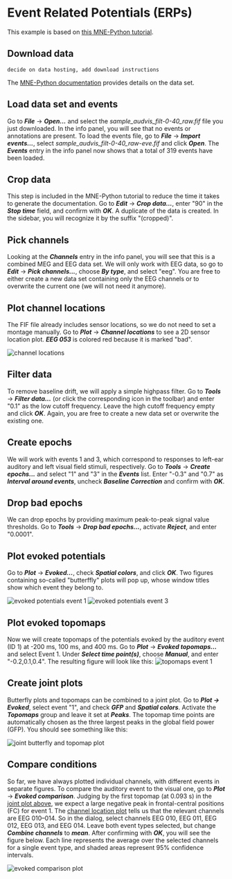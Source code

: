 # Event Related Potentials (ERPs)
This example is based on [this MNE-Python tutorial](https://mne.tools/stable/auto_tutorials/evoked/30_eeg_erp.html).

## Download data

```{admonition} TODO
decide on data hosting, add download instructions
```
The [MNE-Python documentation](https://mne.tools/stable/overview/datasets_index.html#sample) provides details on the data set.


## Load data set and events
Go to **_File_** → **_Open..._** and select the *sample_audvis_filt-0-40_raw.fif* file you just downloaded.
In the info panel, you will see that no events or annotations are present.
To load the events file, go to **_File_** → **_Import events..._**, select *sample_audvis_filt-0-40_raw-eve.fif* and click **_Open_**.
The **_Events_** entry in the info panel now shows that a total of 319 events have been loaded.


## Crop data
This step is included in the MNE-Python tutorial to reduce the time it takes to generate the documentation.
Go to **_Edit_** → **_Crop data..._**, enter "90" in the **_Stop time_** field, and confirm with **_OK_**.
A duplicate of the data is created.
In the sidebar, you will recognize it by the suffix "(cropped)".


## Pick channels
Looking at the **_Channels_** entry in the info panel, you will see that this is a combined MEG and EEG data set.
We will only work with EEG data, so go to **_Edit_** → **_Pick channels..._**, choose **_By type_**, and select "eeg".
You are free to either create a new data set containing only the EEG channels or to overwrite the current one (we will not need it anymore).

## Plot channel locations
The FIF file already includes sensor locations, so we do not need to set a montage manually.
Go to **_Plot_** → **_Channel locations_** to see a 2D sensor location plot.
**_EEG 053_** is colored red because it is marked "bad".

![channel locations](./images/erp/sensor_locations.png)


## Filter data
To remove baseline drift, we will apply a simple highpass filter.
Go to **_Tools_** → **_Filter data..._** (or click the corresponding icon in the toolbar) and enter "0.1" as the low cutoff frequency.
Leave the high cutoff frequency empty and click **_OK_**.
Again, you are free to create a new data set or overwrite the existing one.


## Create epochs
We will work with events 1 and 3, which correspond to responses to left-ear auditory and left visual field stimuli, respectively.
Go to **_Tools_** → **_Create epochs..._** and select "1" and "3" in the **_Events_** list.
Enter "-0.3" and "0.7" as **_Interval around events_**, uncheck **_Baseline Correction_** and confirm with **_OK_**.


## Drop bad epochs
We can drop epochs by providing maximum peak-to-peak signal value thresholds.
Go to **_Tools_** → **_Drop bad epochs..._**, activate **_Reject_**, and enter "0.0001".


## Plot evoked potentials
Go to **_Plot_** → **_Evoked..._**, check **_Spatial colors_**, and click **_OK_**.
Two figures containing so-called "butterffly" plots will pop up, whose window titles show which event they belong to.

![evoked potentials event 1](./images/erp/evoked_event_1.png) ![evoked potentials event 3](./images/erp/evoked_event_3.png)

## Plot evoked topomaps
Now we will create topomaps of the potentials evoked by the auditory event (ID 1) at -200 ms, 100 ms, and 400 ms.
Go to **_Plot_** → **_Evoked topomaps..._** and select Event 1.
Under **_Select time point(s)_**, choose **_Manual_**, and enter "-0.2,0.1,0.4".
The resulting figure will look like this:
![topomaps event 1](./images/erp/topomaps_event_1.png)


## Create joint plots
Butterfly plots and topomaps can be combined to a joint plot.
Go to **_Plot → Evoked_**, select event "1", and check **_GFP_** and **_Spatial colors_**.
Activate the **_Topomaps_** group and leave it set at **_Peaks_**.
The topomap time points are automatically chosen as the three largest peaks in the global field power (GFP).
You should see something like this:

![joint butterfly and topomap plot](./images/erp/joint_plot.png)


## Compare conditions
So far, we have always plotted individual channels, with different events in separate figures.
To compare the auditory event to the visual one, go to **_Plot_** → **_Evoked comparison_**.
Judging by the first topomap (at 0.093 s) in the [joint plot above](#joint-plots), we expect a large negative peak in frontal-central positions (FC) for event 1.
The [channel location plot](#plot-channel-locations) tells us that the relevant channels are EEG 010–014.
So in the dialog, select channels EEG 010, EEG 011, EEG 012, EEG 013, and EEG 014.
Leave both event types selected, but change **_Combine channels_** to **_mean_**.
After confirming with **_OK_**, you will see the figure below.
Each line represents the average over the selected channels for a single event type, and shaded areas represent 95% confidence intervals.

![evoked comparison plot](./images/erp/evoked_comparison.png)
